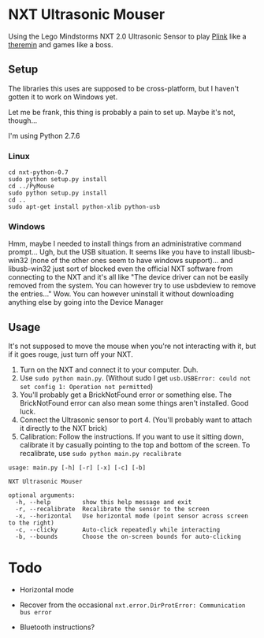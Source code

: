 
# NXT Ultrasonic Mouser

Using the Lego Mindstorms NXT 2.0 Ultrasonic Sensor to play [Plink](http://labs.dinahmoe.com/plink/) like a [theremin](https://en.wikipedia.org/wiki/Theremin) and games like a boss.

## Setup

The libraries this uses are supposed to be cross-platform, but I haven't gotten it to work on Windows yet.

Let me be frank, this thing is probably a pain to set up. Maybe it's not, though...

I'm using Python 2.7.6

### Linux

```shell
cd nxt-python-0.7
sudo python setup.py install
cd ../PyMouse
sudo python setup.py install
cd ..
sudo apt-get install python-xlib python-usb
```

### Windows

Hmm, maybe I needed to install things from an administrative command prompt...
Ugh, but the USB situation. It seems like you have to install libusb-win32 (none of the other ones seem to have windows support)...
and libusb-win32 just sort of blocked even the official NXT software from connecting to the NXT and it's all like
"The device driver can not be easily removed from the system. You can however try to use ​usbdeview to remove the entries..."
Wow. You can however uninstall it without downloading anything else by going into the Device Manager

## Usage

It's not supposed to move the mouse when you're not interacting with it, but if it goes rouge, just turn off your NXT.

1. Turn on the NXT and connect it to your computer. Duh.
1. Use `sudo python main.py`. (Without sudo I get `usb.USBError: could not set config 1: Operation not permitted`)
1. You'll probably get a BrickNotFound error or something else. The BrickNotFound error can also mean some things aren't installed. Good luck.
1. Connect the Ultrasonic sensor to port 4. (You'll probably want to attach it directly to the NXT brick)
1. Calibration: Follow the instructions. If you want to use it sitting down, calibrate it by casually pointing to the top and bottom of the screen. To recalibrate, use `sudo python main.py recalibrate`

```
usage: main.py [-h] [-r] [-x] [-c] [-b]

NXT Ultrasonic Mouser

optional arguments:
  -h, --help         show this help message and exit
  -r, --recalibrate  Recalibrate the sensor to the screen
  -x, --horizontal   Use horizontal mode (point sensor across screen to the right)
  -c, --clicky       Auto-click repeatedly while interacting
  -b, --bounds       Choose the on-screen bounds for auto-clicking

```

# Todo

* Horizontal mode

* Recover from the occasional `nxt.error.DirProtError: Communication bus error`

* Bluetooth instructions?

